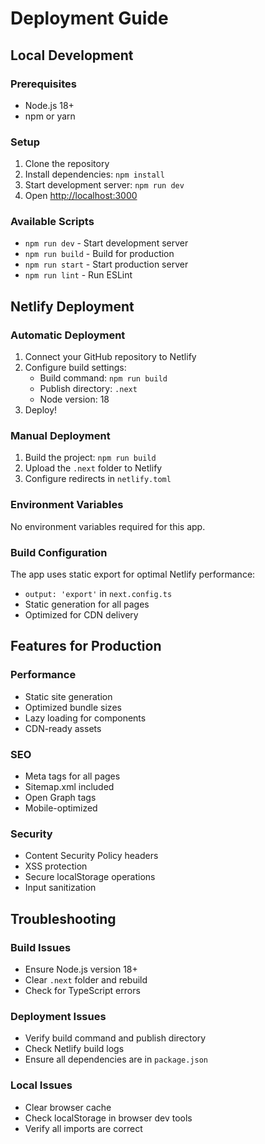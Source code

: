 # Deployment Guide

## Local Development

### Prerequisites

- Node.js 18+
- npm or yarn

### Setup

1. Clone the repository
2. Install dependencies: `npm install`
3. Start development server: `npm run dev`
4. Open [http://localhost:3000](http://localhost:3000)

### Available Scripts

- `npm run dev` - Start development server
- `npm run build` - Build for production
- `npm run start` - Start production server
- `npm run lint` - Run ESLint

## Netlify Deployment

### Automatic Deployment

1. Connect your GitHub repository to Netlify
2. Configure build settings:
   - Build command: `npm run build`
   - Publish directory: `.next`
   - Node version: 18
3. Deploy!

### Manual Deployment

1. Build the project: `npm run build`
2. Upload the `.next` folder to Netlify
3. Configure redirects in `netlify.toml`

### Environment Variables

No environment variables required for this app.

### Build Configuration

The app uses static export for optimal Netlify performance:

- `output: 'export'` in `next.config.ts`
- Static generation for all pages
- Optimized for CDN delivery

## Features for Production

### Performance

- Static site generation
- Optimized bundle sizes
- Lazy loading for components
- CDN-ready assets

### SEO

- Meta tags for all pages
- Sitemap.xml included
- Open Graph tags
- Mobile-optimized

### Security

- Content Security Policy headers
- XSS protection
- Secure localStorage operations
- Input sanitization

## Troubleshooting

### Build Issues

- Ensure Node.js version 18+
- Clear `.next` folder and rebuild
- Check for TypeScript errors

### Deployment Issues

- Verify build command and publish directory
- Check Netlify build logs
- Ensure all dependencies are in `package.json`

### Local Issues

- Clear browser cache
- Check localStorage in browser dev tools
- Verify all imports are correct
